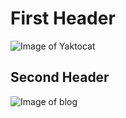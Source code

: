 # First Header

![Image of Yaktocat](https://octodex.github.com/images/yaktocat.png)

## Second Header

![Image of blog](https://images.pexels.com/photos/1563356/pexels-photo-1563356.jpeg?auto=compress&cs=tinysrgb&w=1260&h=750&dpr=1)

